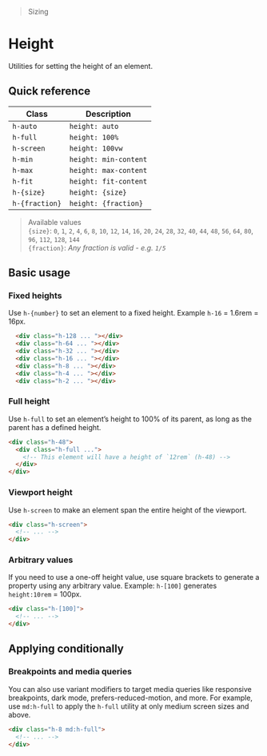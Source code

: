 > Sizing

# Height

Utilities for setting the height of an element.

## Quick reference

| Class          | Description           |
|----------------|-----------------------|
| `h-auto`       | `height: auto`        |
| `h-full`       | `height: 100%`        |
| `h-screen`     | `height: 100vw`       |
| `h-min`        | `height: min-content` |
| `h-max`        | `height: max-content` |
| `h-fit`        | `height: fit-content` |
| `h-{size}`     | `height: {size}`      |
| `h-{fraction}` | `height: {fraction}`  |

> Available values <br />
> `{size}`: `0`, `1`, `2`, `4`, `6`, `8`, `10`, `12`, `14`, `16`, `20`, `24`, `28`, `32`, `40`, `44`, `48`, `56`, `64`, `80`, `96`, `112`, `128`, `144` <br />
> `{fraction}`: _Any fraction is valid - e.g. `1/5`_

## Basic usage

### Fixed heights
Use `h-{number}` to set an element to a fixed height. Example `h-16` = 1.6rem = 16px.

<example-container class="flex justify-center items-end gap-16">
  <div class="h-128 w-32 pd-bg-blue-500 rounded"></div>
  <div class="h-64 w-32 pd-bg-blue-500 rounded"></div>
  <div class="h-32 w-32 pd-bg-blue-500 rounded"></div>
  <div class="h-16 w-32 pd-bg-blue-500 rounded"></div>
  <div class="h-8 w-32 pd-bg-blue-500 rounded"></div>
  <div class="h-4 w-32 pd-bg-blue-500 rounded"></div>
  <div class="h-2 w-32 pd-bg-blue-500 rounded"></div>
</example-container>

```html
  <div class="h-128 ... "></div>
  <div class="h-64 ... "></div>
  <div class="h-32 ... "></div>
  <div class="h-16 ... "></div>
  <div class="h-8 ... "></div>
  <div class="h-4 ... "></div>
  <div class="h-2 ... "></div>
```

### Full height
Use `h-full` to set an element’s height to 100% of its parent, as long as the parent has a defined height.

```html
<div class="h-48">
  <div class="h-full ...">
    <!-- This element will have a height of `12rem` (h-48) -->
  </div>
</div>
```

### Viewport height

Use `h-screen` to make an element span the entire height of the viewport.

```html
<div class="h-screen">
  <!-- ... -->
</div>
```

### Arbitrary values
If you need to use a one-off height value, use square brackets to generate a property using any arbitrary value. Example: `h-[100]` generates `height:10rem` = 100px.

```html
<div class="h-[100]">
  <!-- ... -->
</div>
```

## Applying conditionally

### Breakpoints and media queries
You can also use variant modifiers to target media queries like responsive breakpoints, dark mode, prefers-reduced-motion, and more. For example, use `md:h-full` to apply the `h-full` utility at only medium screen sizes and above.

```html
<div class="h-8 md:h-full">
  <!-- ... -->
</div>
```
